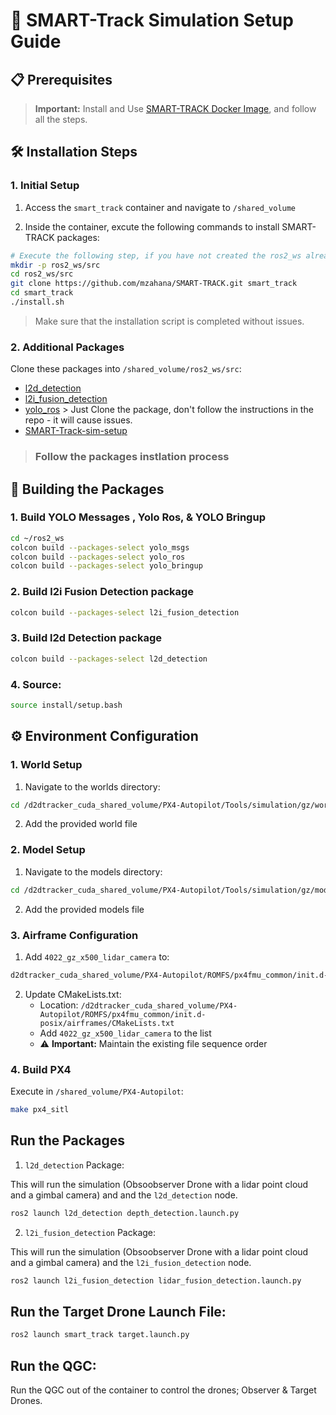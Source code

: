 # 🚀 SMART-Track Simulation Setup Guide

## 📋 Prerequisites

> **Important:** Install and Use [SMART-TRACK Docker Image](https://github.com/mzahana/SMART-TRACK/tree/main/docker), and follow all the steps.

## 🛠️ Installation Steps

### 1. Initial Setup
1. Access the `smart_track` container and navigate to `/shared_volume`

2. Inside the container, excute the following commands to install SMART-TRACK packages:
```bash
# Execute the following step, if you have not created the ros2_ws already
mkdir -p ros2_ws/src
cd ros2_ws/src
git clone https://github.com/mzahana/SMART-TRACK.git smart_track
cd smart_track
./install.sh
```

> Make sure that the installation script is completed without issues. 

### 2. Additional Packages
Clone these packages into `/shared_volume/ros2_ws/src`:
* [l2d_detection](https://github.com/AbdullahGM1/l2d_detection)
* [l2i_fusion_detection](https://github.com/AbdullahGM1/l2i_fusion_detection/tree/main)
* [yolo_ros](https://github.com/AbdullahGM1/yolo_ros) > Just Clone the package, don't follow the instructions in the repo - it will cause issues. 
* [SMART-Track-sim-setup](https://github.com/AbdullahGM1/SMART-Track-sim-setup.git)

> ### Follow the packages instlation process


## 🔧 Building the Packages

### 1. Build YOLO Messages , Yolo Ros, & YOLO Bringup
```bash
cd ~/ros2_ws
colcon build --packages-select yolo_msgs
colcon build --packages-select yolo_ros
colcon build --packages-select yolo_bringup
```

### 2. Build l2i Fusion Detection package
```bash
colcon build --packages-select l2i_fusion_detection
```
### 3. Build l2d Detection package
```bash
colcon build --packages-select l2d_detection
```
### 4. Source:
```bash
source install/setup.bash
```

## ⚙️ Environment Configuration

### 1. World Setup
1. Navigate to the worlds directory:
```bash
cd /d2dtracker_cuda_shared_volume/PX4-Autopilot/Tools/simulation/gz/worlds
```
2. Add the provided world file

### 2. Model Setup
1. Navigate to the models directory:
```bash
cd /d2dtracker_cuda_shared_volume/PX4-Autopilot/Tools/simulation/gz/models
```
2. Add the provided models file

### 3. Airframe Configuration
1. Add `4022_gz_x500_lidar_camera` to:
```bash
d2dtracker_cuda_shared_volume/PX4-Autopilot/ROMFS/px4fmu_common/init.d-posix/airframes
```

2. Update CMakeLists.txt:
   * Location: `/d2dtracker_cuda_shared_volume/PX4-Autopilot/ROMFS/px4fmu_common/init.d-posix/airframes/CMakeLists.txt`
   * Add `4022_gz_x500_lidar_camera` to the list
   * ⚠️ **Important:** Maintain the existing file sequence order

### 4. Build PX4
Execute in `/shared_volume/PX4-Autopilot`:
```bash
make px4_sitl
```
## Run the Packages

1. `l2d_detection` Package:

This will run the simulation (Obsoobserver Drone with a lidar point cloud and a gimbal camera) and and the `l2d_detection` node.
```bash
ros2 launch l2d_detection depth_detection.launch.py
```

2. `l2i_fusion_detection` Package:

This will run the simulation (Obsoobserver Drone with a lidar point cloud and a gimbal camera) and the `l2i_fusion_detection` node.

```bash
ros2 launch l2i_fusion_detection lidar_fusion_detection.launch.py
```
## Run the Target Drone Launch File:
```bash
ros2 launch smart_track target.launch.py
```

## Run the QGC:
Run the QGC out of the container to control the drones; Observer & Target Drones. 



